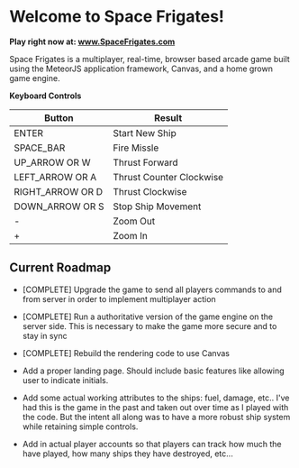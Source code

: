 # Welcome to Space Frigates!

**Play right now at: www.SpaceFrigates.com**

Space Frigates is a multiplayer, real-time, browser based arcade game built using the MeteorJS application
framework, Canvas, and a home grown game engine.

**Keyboard Controls**

Button | Result
------ | ------
ENTER | Start New Ship
SPACE_BAR | Fire Missle
UP_ARROW OR W | Thrust Forward
LEFT_ARROW OR A | Thrust Counter Clockwise
RIGHT_ARROW OR D | Thrust Clockwise
DOWN_ARROW OR S | Stop Ship Movement
\- | Zoom Out
\+ | Zoom In

## Current Roadmap

- [COMPLETE] Upgrade the game to send all players commands to and from server in order to
implement multiplayer action

- [COMPLETE] Run a authoritative version of the game engine on the server side. This is necessary to
make the game more secure and to stay in sync

- [COMPLETE] Rebuild the rendering code to use Canvas

- Add a proper landing page. Should include basic features like allowing user to indicate
initials.

- Add some actual working attributes to the ships: fuel, damage, etc.. I've had
this is the game in the past and taken out over time as I played with the code.
But the intent all along was to have a more robust ship system while retaining
simple controls.

- Add in actual player accounts so that players can track how much the have
played, how many ships they have destroyed, etc...
